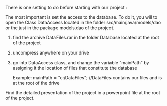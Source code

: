 There is one setting to do before starting with our project :

The most important is set the access to the database. 
To do it, you will to open the Class DataAccess located in the folder 
src/main/java/models/dao or the just in the package models.dao of the project.

1.  find the archive DataFiles.rar in the folder Database located at the root of the project
2.  uncompress anywhere on your drive
3.  go into DataAccess class, and change the variable "mainPath" by assigning it the location 
    of files that constitute the database 
    
    
    Example: mainPath = "c:\\DataFiles";  //DataFiles contains our files and is at the root of the drive

Find the detailed presentation of the project in a powerpoint file at the root of the project.


